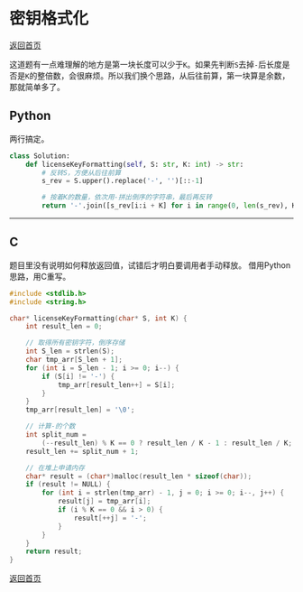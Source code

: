 <!--
 * @Author: Hiseh
 * @Date: 2019-12-12 18:10:23
 * @LastEditors: Hiseh
 * @LastEditTime: 2019-12-15 12:40:59
 * @Description: 密钥格式化
 -->
# 密钥格式化
[返回首页](../README.md)

这道题有一点难理解的地方是第一块长度可以少于`K`。如果先判断`S`去掉`-`后长度是否是`K`的整倍数，会很麻烦。所以我们换个思路，从后往前算，第一块算是余数，那就简单多了。
## Python
两行搞定。
```python
class Solution:
    def licenseKeyFormatting(self, S: str, K: int) -> str:
        # 反转S，方便从后往前算
        s_rev = S.upper().replace('-', '')[::-1]

        # 按着K的数量，依次用-拼出倒序的字符串，最后再反转
        return '-'.join([s_rev[i:i + K] for i in range(0, len(s_rev), K)])[::-1]
```
---

## C
题目里没有说明如何释放返回值，试错后才明白要调用者手动释放。
借用Python思路，用C重写。
```c
#include <stdlib.h>
#include <string.h>

char* licenseKeyFormatting(char* S, int K) {
    int result_len = 0;

    // 取得所有密钥字符，倒序存储
    int S_len = strlen(S);
    char tmp_arr[S_len + 1];
    for (int i = S_len - 1; i >= 0; i--) {
        if (S[i] != '-') {
            tmp_arr[result_len++] = S[i];
        }
    }
    tmp_arr[result_len] = '\0';

    // 计算-的个数
    int split_num =
        (--result_len) % K == 0 ? result_len / K - 1 : result_len / K;
    result_len += split_num + 1;

    // 在堆上申请内存
    char* result = (char*)malloc(result_len * sizeof(char));
    if (result != NULL) {
        for (int i = strlen(tmp_arr) - 1, j = 0; i >= 0; i--, j++) {
            result[j] = tmp_arr[i];
            if (i % K == 0 && i > 0) {
                result[++j] = '-';
            }
        }
    }
    return result;
}
```
[返回首页](../README.md)